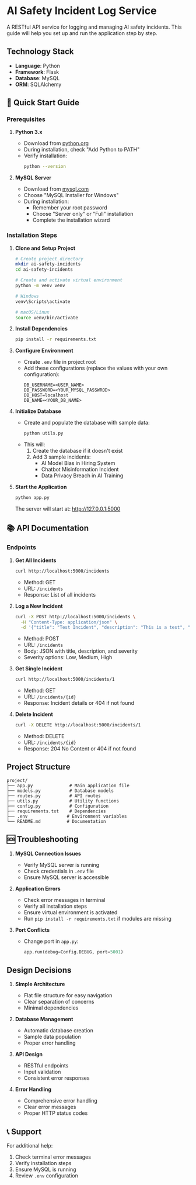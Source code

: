 # AI Safety Incident Log Service

A RESTful API service for logging and managing AI safety incidents. This guide will help you set up and run the application step by step.

## Technology Stack
- **Language**: Python
- **Framework**: Flask
- **Database**: MySQL
- **ORM**: SQLAlchemy

## 🚀 Quick Start Guide

### Prerequisites
1. **Python 3.x**
   - Download from [python.org](https://www.python.org/downloads/)
   - During installation, check "Add Python to PATH"
   - Verify installation:
     ```bash
     python --version
     ```

2. **MySQL Server**
   - Download from [mysql.com](https://dev.mysql.com/downloads/installer/)
   - Choose "MySQL Installer for Windows"
   - During installation:
     - Remember your root password
     - Choose "Server only" or "Full" installation
     - Complete the installation wizard

### Installation Steps

1. **Clone and Setup Project**
   ```bash
   # Create project directory
   mkdir ai-safety-incidents
   cd ai-safety-incidents

   # Create and activate virtual environment
   python -m venv venv
   
   # Windows
   venv\Scripts\activate
   
   # macOS/Linux
   source venv/bin/activate
   ```

2. **Install Dependencies**
   ```bash
   pip install -r requirements.txt
   ```

3. **Configure Environment**
   - Create `.env` file in project root
   - Add these configurations (replace the values with your own configuration):
     ```
     DB_USERNAME=<USER_NAME>
     DB_PASSWORD=<YOUR_MYSQL_PASSWROD>
     DB_HOST=localhost
     DB_NAME=<YOUR_DB_NAME>
     ```

4. **Initialize Database**
   - Create and populate the database with sample data:
     ```bash
     python utils.py
     ```
   - This will:
     1. Create the database if it doesn't exist
     2. Add 3 sample incidents:
        - AI Model Bias in Hiring System
        - Chatbot Misinformation Incident
        - Data Privacy Breach in AI Training

5. **Start the Application**
   ```bash
   python app.py
   ```
   The server will start at: http://127.0.0.1:5000

## 📚 API Documentation

### Endpoints

1. **Get All Incidents**
   ```bash
   curl http://localhost:5000/incidents
   ```
   - Method: GET
   - URL: `/incidents`
   - Response: List of all incidents

2. **Log a New Incident**
   ```bash
   curl -X POST http://localhost:5000/incidents \
     -H "Content-Type: application/json" \
     -d '{"title": "Test Incident", "description": "This is a test", "severity": "Medium"}'
   ```
   - Method: POST
   - URL: `/incidents`
   - Body: JSON with title, description, and severity
   - Severity options: Low, Medium, High

3. **Get Single Incident**
   ```bash
   curl http://localhost:5000/incidents/1
   ```
   - Method: GET
   - URL: `/incidents/{id}`
   - Response: Incident details or 404 if not found

4. **Delete Incident**
   ```bash
   curl -X DELETE http://localhost:5000/incidents/1
   ```
   - Method: DELETE
   - URL: `/incidents/{id}`
   - Response: 204 No Content or 404 if not found

## Project Structure
```
project/
├── app.py              # Main application file
├── models.py           # Database models
├── routes.py           # API routes
├── utils.py            # Utility functions
├── config.py           # Configuration
├── requirements.txt    # Dependencies
├── .env               # Environment variables
└── README.md          # Documentation
```

## 🆘 Troubleshooting

1. **MySQL Connection Issues**
   - Verify MySQL server is running
   - Check credentials in `.env` file
   - Ensure MySQL server is accessible

2. **Application Errors**
   - Check error messages in terminal
   - Verify all installation steps
   - Ensure virtual environment is activated
   - Run `pip install -r requirements.txt` if modules are missing

3. **Port Conflicts**
   - Change port in `app.py`:
     ```python
     app.run(debug=Config.DEBUG, port=5001)
     ```

## Design Decisions

1. **Simple Architecture**
   - Flat file structure for easy navigation
   - Clear separation of concerns
   - Minimal dependencies

2. **Database Management**
   - Automatic database creation
   - Sample data population
   - Proper error handling

3. **API Design**
   - RESTful endpoints
   - Input validation
   - Consistent error responses

4. **Error Handling**
   - Comprehensive error handling
   - Clear error messages
   - Proper HTTP status codes

## 📞 Support

For additional help:
1. Check terminal error messages
2. Verify installation steps
3. Ensure MySQL is running
4. Review `.env` configuration 
